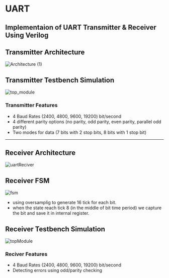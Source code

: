 # UART
## Implementaion of UART Transmitter & Receiver Using Verilog

## Transmitter Architecture

![Architecture (1)](https://user-images.githubusercontent.com/32411364/184368156-fef717d7-9a34-4214-93ca-485cb9c555f7.png)

## Transmitter Testbench Simulation 

![top_module](https://user-images.githubusercontent.com/32411364/184368352-e7f8750c-ee09-4de1-989b-9199bdbbfc9a.JPG)

### Transmitter Features

- 4 Baud Rates (2400, 4800, 9600, 19200) bit/second 
- 4 different parity options (no parity, odd parity, even parity, parallel odd parity)
- Two modes for data (7 bits with 2 stop bits, 8 bits with 1 stop bit)

***

## Receiver Architecture

![uartReciver](https://user-images.githubusercontent.com/32411364/186517384-0be894b8-45b4-440d-84bf-ce2f00dbd532.png)

## Receiver FSM

![fsm](https://user-images.githubusercontent.com/32411364/186527438-f673238d-ff57-4415-9099-c25d6854d879.PNG)

- using oversamplig to generate 16 tick for each bit. 
- when the state reach tick 8 (in the middle of bit time period) we capture the bit and save it in internal register. 

## Receiver Testbench Simulation 

![topModule](https://user-images.githubusercontent.com/32411364/186517450-ae63ca16-44ce-4892-ae88-e7cabcff486f.PNG)

### Reciver Features

- 4 Baud Rates (2400, 4800, 9600, 19200) bit/second 
- Detecting errors using odd/parity checking
